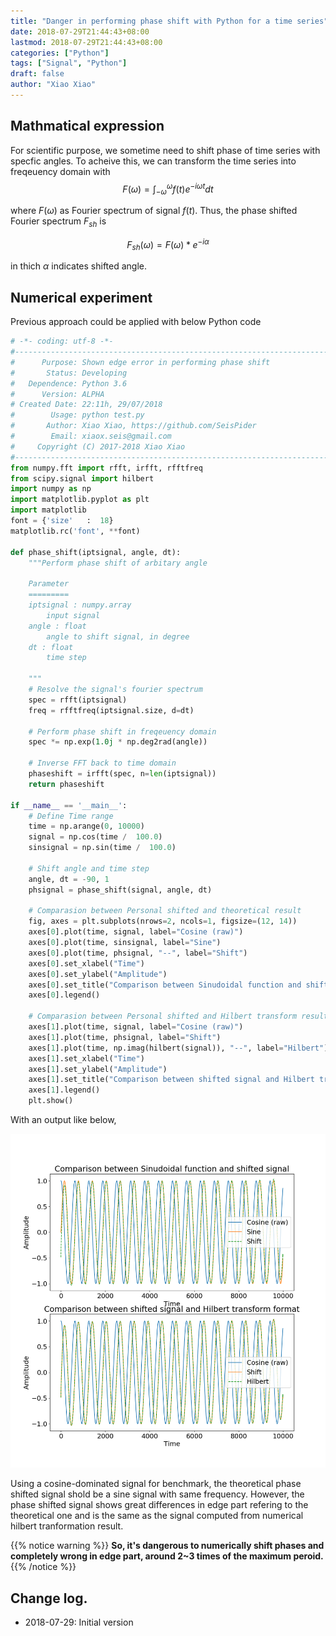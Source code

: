 ```yaml
---
title: "Danger in performing phase shift with Python for a time series" 
date: 2018-07-29T21:44:43+08:00
lastmod: 2018-07-29T21:44:43+08:00
categories: ["Python"] 
tags: ["Signal", "Python"]
draft: false
author: "Xiao Xiao"
---
```


## Mathmatical expression

For scientific purpose, we sometime need to shift phase of time series with specfic angles.
To acheive this, we can transform the time series into freqeuency domain with 
     $$F(\omega) = \int_{-\omega}^{\omega} f(t) e^{-i \omega t} dt$$

where $F(\omega)$ as Fourier spectrum of signal $f(t)$. Thus, the phase shifted Fourier 
spectrum $F_{sh}$ is 

$$F_{sh}(\omega) = F(\omega) * e^{-i \alpha}$$
<!--more-->

in thich $\alpha$ indicates shifted angle.

## Numerical experiment

Previous approach could be applied with below Python code

```python
# -*- coding: utf-8 -*-
#-------------------------------------------------------------------------------
#      Purpose: Shown edge error in performing phase shift
#       Status: Developing
#   Dependence: Python 3.6
#      Version: ALPHA
# Created Date: 22:11h, 29/07/2018
#        Usage: python test.py
#       Author: Xiao Xiao, https://github.com/SeisPider
#        Email: xiaox.seis@gmail.com
#     Copyright (C) 2017-2018 Xiao Xiao
#-------------------------------------------------------------------------------
from numpy.fft import rfft, irfft, rfftfreq
from scipy.signal import hilbert
import numpy as np
import matplotlib.pyplot as plt
import matplotlib
font = {'size'   :  18}
matplotlib.rc('font', **font)

def phase_shift(iptsignal, angle, dt):
    """Perform phase shift of arbitary angle

    Parameter
    =========
    iptsignal : numpy.array
        input signal
    angle : float
        angle to shift signal, in degree
    dt : float
        time step
    
    """
    # Resolve the signal's fourier spectrum
    spec = rfft(iptsignal)
    freq = rfftfreq(iptsignal.size, d=dt)

    # Perform phase shift in freqeuency domain
    spec *= np.exp(1.0j * np.deg2rad(angle))

    # Inverse FFT back to time domain
    phaseshift = irfft(spec, n=len(iptsignal))
    return phaseshift

if __name__ == '__main__':
    # Define Time range
    time = np.arange(0, 10000)
    signal = np.cos(time /  100.0)
    sinsignal = np.sin(time /  100.0)
    
    # Shift angle and time step
    angle, dt = -90, 1
    phsignal = phase_shift(signal, angle, dt)

    # Comparasion between Personal shifted and theoretical result
    fig, axes = plt.subplots(nrows=2, ncols=1, figsize=(12, 14))
    axes[0].plot(time, signal, label="Cosine (raw)")
    axes[0].plot(time, sinsignal, label="Sine")
    axes[0].plot(time, phsignal, "--", label="Shift")
    axes[0].set_xlabel("Time")
    axes[0].set_ylabel("Amplitude")
    axes[0].set_title("Comparison between Sinudoidal function and shifted signal")
    axes[0].legend()

    # Comparasion between Personal shifted and Hilbert transform result
    axes[1].plot(time, signal, label="Cosine (raw)")
    axes[1].plot(time, phsignal, label="Shift")
    axes[1].plot(time, np.imag(hilbert(signal)), "--", label="Hilbert")
    axes[1].set_xlabel("Time")
    axes[1].set_ylabel("Amplitude")
    axes[1].set_title("Comparison between shifted signal and Hilbert transform format")
    axes[1].legend()
    plt.show()
```

With an output like below,  

![Output of previous code](/images/2018-07-29-Fig1.png)

Using a cosine-dominated signal for benchmark, the theoretical phase shifted signal shold be a sine signal with same frequency. However, the phase shifted signal shows great differences in edge part refering to the theoretical one and is the same as the signal computed from numerical hilbert tranformation result. 

{{% notice warning %}}
**So, it's dangerous to numerically shift phases and completely wrong in edge part, around 2~3 times of the maximum peroid.** 
{{% /notice %}}


## Change log.
- 2018-07-29: Initial version





